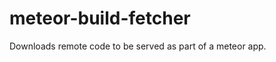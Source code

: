 meteor-build-fetcher
====================

Downloads remote code to be served as part of a meteor app.
